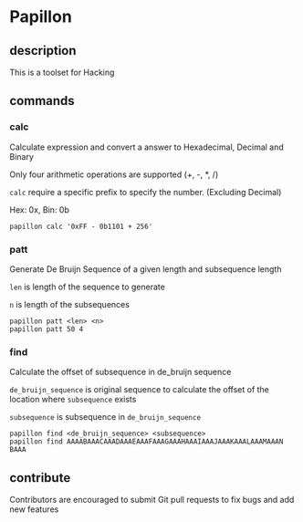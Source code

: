 # Papillon

## description
This is a toolset for Hacking

## commands
### calc
Calculate expression and convert a answer to Hexadecimal, Decimal and Binary

Only four arithmetic operations are supported (+, -, *, /)

`calc` require a specific prefix to specify the number. (Excluding Decimal)

Hex: 0x, Bin: 0b
```
papillon calc '0xFF - 0b1101 + 256'
```

### patt
Generate De Bruijn Sequence of a given length and subsequence length

`len` is length of the sequence to generate

`n` is length of the subsequences
```
papillon patt <len> <n>
papillon patt 50 4
```

### find
Calculate the offset of subsequence in de_bruijn sequence

`de_bruijn_sequence` is original sequence to calculate the offset of the location where `subsequence` exists

`subsequence` is subsequence in `de_bruijn_sequence`
```
papillon find <de_bruijn_sequence> <subsequence>
papillon find AAAABAAACAAADAAAEAAAFAAAGAAAHAAAIAAAJAAAKAAALAAAMAAAN BAAA
```

## contribute
Contributors are encouraged to submit Git pull requests to fix bugs and add new features
